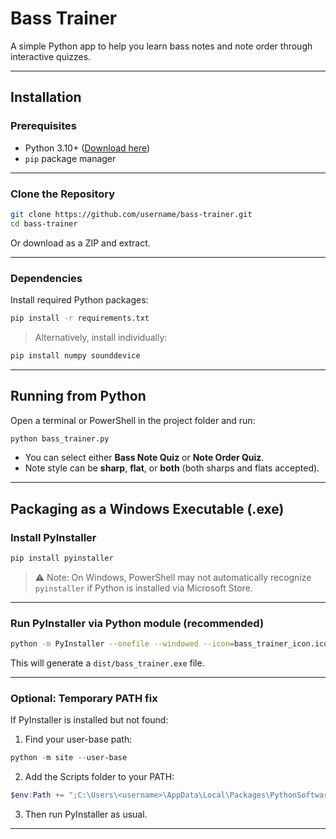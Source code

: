 # Bass Trainer

A simple Python app to help you learn bass notes and note order through interactive quizzes.

---

## Installation

### Prerequisites

- Python 3.10+ ([Download here](https://www.python.org/downloads/))
- `pip` package manager

---

### Clone the Repository

```bash
git clone https://github.com/username/bass-trainer.git
cd bass-trainer
```

Or download as a ZIP and extract.

---

### Dependencies

Install required Python packages:

```bash
pip install -r requirements.txt
```

> Alternatively, install individually:

```bash
pip install numpy sounddevice
```

---

## Running from Python

Open a terminal or PowerShell in the project folder and run:

```bash
python bass_trainer.py
```

- You can select either **Bass Note Quiz** or **Note Order Quiz**.
- Note style can be **sharp**, **flat**, or **both** (both sharps and flats accepted).

---

## Packaging as a Windows Executable (.exe)

### Install PyInstaller

```bash
pip install pyinstaller
```

> ⚠ Note: On Windows, PowerShell may not automatically recognize `pyinstaller` if Python is installed via Microsoft Store.

---

### Run PyInstaller via Python module (recommended)

```bash
python -m PyInstaller --onefile --windowed --icon=bass_trainer_icon.ico bass_trainer.py
```

This will generate a `dist/bass_trainer.exe` file.

---

### Optional: Temporary PATH fix

If PyInstaller is installed but not found:

1. Find your user-base path:

```powershell
python -m site --user-base
```

2. Add the Scripts folder to your PATH:

```powershell
$env:Path += ";C:\Users\<username>\AppData\Local\Packages\PythonSoftwareFoundation.Python.3.13_qbz5n2kfra8p0\LocalCache\local-packages\Python\Scripts"
```

3. Then run PyInstaller as usual.

---

